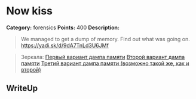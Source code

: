 # Now kiss


**Category:** forensics
**Points:** 400
**Description:**

> We managed to get a dump of memory. Find out what was going on.
> https://yadi.sk/d/9dA7TnLd3U6JMf

> Зеркала:
> [Первый вариант дампа памяти](https://yadi.sk/d/P81ZHzY_3UDpCb)
> [Второй вариант дампа памяти](https://yadi.sk/d/Camg76093UDpD6)
> [Третий вариант дампа памяти (возможно такой же, как и второй)](https://yadi.sk/d/dbqBxEXf3UDpEM)

## WriteUp 

